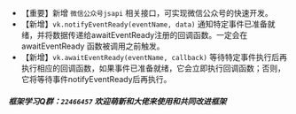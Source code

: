 * 【重要】新增 `微信公众号jsapi` 相关接口，可实现微信公众号的快速开发。
* 【新增】`vk.notifyEventReady(eventName, data)` 通知特定事件已准备就绪，并将数据传递给awaitEventReady注册的回调函数。一定会在 awaitEventReady 函数被调用之前触发。
* 【新增】`vk.awaitEventReady(eventName, callback)` 等待特定事件执行后再执行相应的回调函数，如果事件已准备就绪，它会立即执行回调函数；否则，它将等待事件notifyEventReady后再执行。

#####  框架学习Q群：`22466457` 欢迎萌新和大佬来使用和共同改进框架